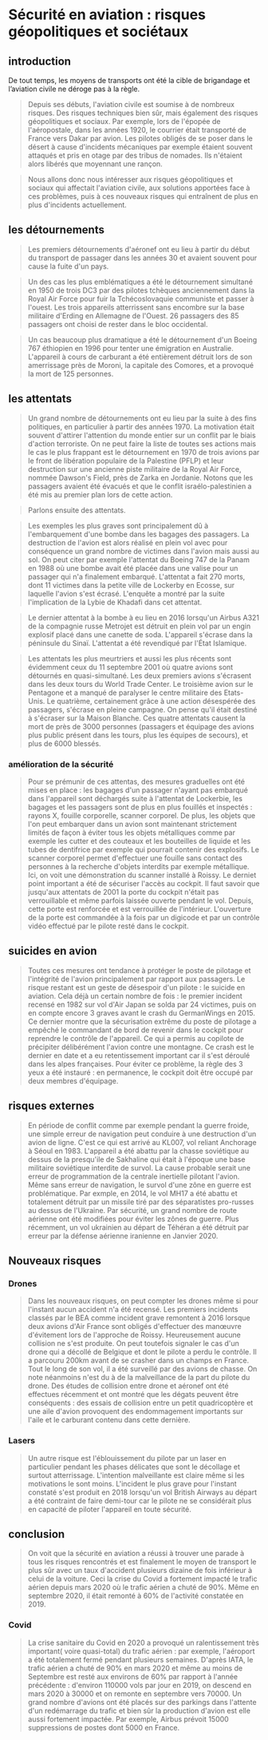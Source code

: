 # Sécurité en aviation : risques géopolitiques et sociétaux

## introduction
De tout temps, les moyens de transports ont été la cible de brigandage et l’aviation civile ne déroge pas à la règle.

>  Depuis ses débuts, l'aviation civile est soumise à de nombreux risques. Des risques techniques bien sûr, mais également des risques géopolitiques et sociaux. 
>  Par exemple, lors de l'épopée de l'aéropostale, dans les années 1920, le courrier était transporté de France vers Dakar par avion. Les pilotes obligés de se poser dans le désert à cause d'incidents mécaniques par exemple étaient souvent attaqués et pris en otage par des tribus de nomades. Ils n'étaient alors libérés que moyennant une rançon.

>  Nous allons donc nous intéresser aux risques géopolitiques et sociaux qui affectait l'aviation civile, aux solutions apportées face à ces problèmes, puis à ces nouveaux risques qui entraînent de plus en plus d'incidents actuellement.

## les détournements

>  Les premiers détournements d'aéronef ont eu lieu à partir du début du transport de passager dans les années 30 et avaient souvent pour cause la fuite d'un pays.

>  Un des cas les plus emblématiques a été le détournement simultané en 1950 de trois DC3 par des pilotes tchèques anciennement dans la Royal Air Force pour fuir la Tchécoslovaquie communiste et passer à l'ouest. Les trois appareils atterrissent sans encombre sur la base militaire d'Erding en Allemagne de l'Ouest. 26 passagers des 85 passagers ont choisi de rester dans le bloc occidental.

>  Un cas beaucoup plus dramatique a été le détournement d'un Boeing 767 éthiopien en 1996 pour tenter une émigration en Australie. L'appareil à cours de carburant a été entièrement détruit lors de son amerrissage près de Moroni, la capitale des Comores, et a provoqué la mort de 125 personnes.

## les attentats

> Un grand nombre de détournements ont eu lieu par la suite à des fins politiques, en particulier à partir des années 1970. La motivation était souvent d'attirer l'attention du monde entier sur un conflit par le biais d'action terroriste. On ne peut faire la liste de toutes ses actions mais le cas le plus frappant est le détournement en 1970 de trois avions par le front de libération populaire de la Palestine (PFLP) et leur destruction sur une ancienne piste militaire de la Royal Air Force, nommée Dawson's Field, près de Zarka en Jordanie. Notons que les passagers avaient été évacués et que le conflit israélo-palestinien a été mis au premier plan lors de cette action.

> Parlons ensuite des attentats.

> Les exemples les plus graves sont principalement dû à l'embarquement d'une bombe dans les bagages des passagers. La destruction de l'avion est alors réalisé en plein vol avec pour conséquence un grand nombre de victimes dans l'avion mais aussi au sol. On peut citer par exemple l'attentat du Boeing 747 de la Panam en 1988 où une bombe avait été placée dans une valise pour un passager qui n'a finalement embarqué. L'attentat a fait 270 morts, dont 11 victimes dans la petite ville de Lockerby en Ecosse, sur laquelle l'avion s'est écrasé. L'enquête a montré par la suite l'implication de la Lybie de Khadafi dans cet attentat.

> Le dernier attentat à la bombe à eu lieu en 2016 lorsqu'un Airbus A321 de la compagnie russe Metrojet est détruit en plein vol par un engin explosif placé dans une canette de soda. L'appareil s'écrase dans la péninsule du Sinaï. L'attentat a été revendiqué par l'État Islamique.

> Les attentats les plus meurtriers et aussi les plus récents sont évidemment ceux du 11 septembre 2001 où quatre avions sont détournés en quasi-simultané. Les deux premiers avions s'écrasent dans les deux tours du World Trade Center. Le troisième avion sur le Pentagone et a manqué de paralyser le centre militaire des Etats-Unis. Le quatrième, certainement grâce à une action désespérée des passagers, s'écrase en pleine campagne. On pense qu'il était destiné à s'écraser sur la Maison Blanche. Ces quatre attentats causent la mort de près de 3000 personnes (passagers et équipage des avions plus public présent dans les tours, plus les équipes de secours), et plus de 6000 blessés. 

### amélioration de la sécurité
>Pour se prémunir de ces attentas, des mesures graduelles ont été mises en place : les bagages d'un passager n'ayant pas embarqué dans l'appareil sont déchargés suite à l'attentat de Lockerbie, les bagages et les passagers sont de plus en plus fouillés et inspectés : rayons X, fouille corporelle, scanner corporel. 
>De plus, les objets que l'on peut embarquer dans un avion sont maintenant strictement limités de façon à éviter tous les objets métalliques comme par exemple les cutter et des couteaux et les bouteilles de liquide et les tubes de dentifrice par exemple qui pourrait contenir des  explosifs. 
> Le scanner corporel permet d'effectuer une fouille sans contact des personnes à la recherche d'objets interdits par exemple métallique.  Ici, on voit une démonstration du scanner installé à Roissy.
>  Le derniet point important a été de sécuriser l'accès au cockpit. Il faut savoir que jusqu'aux attentats de 2001 la porte du cockpit n'était pas verrouillable et même parfois laissée ouverte pendant le vol. Depuis, cette porte est renforcée et est verrouillée de l'intérieur. 
>  L'ouverture de la porte est commandée à la fois par un digicode et par un contrôle vidéo effectué par le pilote resté dans le cockpit.
## suicides en avion
> Toutes ces mesures ont tendance à protéger le poste de pilotage et l'intégrité de l'avion principalement par rapport aux passagers. Le risque restant est un geste de désespoir d'un pilote : le suicide en aviation.
> Cela déjà un certain nombre de fois : le premier incident recensé en 1982 sur vol d'Air Japan se solda par 24 victimes, puis on en compte encore 3 graves avant le crash du GermanWings en 2015. Ce dernier montre que la sécurisation extrême du poste de pilotage a empêché le commandant de bord de revenir dans le cockpit pour reprendre le contrôle de l'appareil. Ce qui a permis au copilote de précipiter délibérément l'avion contre une montagne.
> Ce crash est le dernier en date et a eu retentissement important car il s'est déroulé dans les alpes françaises. Pour éviter ce problème, la règle des 3 yeux a été instauré : en permanence, le cockpit doit être occupé par deux membres d'équipage.
## risques externes
> En période de conflit comme par exemple pendant la guerre froide, une simple erreur de navigation peut conduire à une destruction d'un avion de ligne. 
> C'est ce qui est arrivé au KL007, vol reliant Anchorage à Séoul en 1983. L'appareil a été abattu par la chasse soviétique au dessus de la presqu'ile de Sakhaline qui était à l'époque une base militaire soviétique interdite de survol. La cause probable serait une  erreur de programmation de la centrale inertielle pilotant l'avion. 
> Même sans erreur de navigation, le survol d'une zône en guerre est problématique. Par exmple, en 2014, le vol MH17 a été abattu et totalement détruit  par un missile tiré par des séparatistes pro-russes au dessus de l'Ukraine. Par sécurité, un grand nombre de route aérienne ont été modifiées pour éviter les zônes de guerre.
> Plus récemment, un vol ukrainien au départ de Téhéran a été détruit par erreur par la défense aérienne iranienne en Janvier 2020.
## Nouveaux risques
### Drones
> Dans les nouveaux risques, on peut compter les drones même si pour l'instant aucun accident n'a été recensé. 
> Les premiers incidents classés par le BEA comme incident grave remontent à 2016 lorsque deux avions d'Air France sont obligés d'effectuer des manœuvre d'évitement lors de l'approche de Roissy. Heureusement aucune collision ne s'est produite. On peut toutefois signaler le cas d'un drone qui a décollé de Belgique et dont le pilote a perdu le contrôle. Il a parcouru 200km avant de se crasher dans un champs en France. Tout le long de son vol, il a été surveillé par des avions de chasse. On note néanmoins n'est du à de la malveillance de la part du pilote du drone.
> Des études de collision entre drone et aéronef ont été effectues récemment et ont montré que les dégats peuvent être conséquents : des essais de collision entre un petit quadricoptère et une aile d'avion provoquent des endommagement importants sur l'aile et le carburant contenu dans cette dernière.
### Lasers
>  Un autre risque est l'éblouissement du pilote par un laser en particulier pendant les phases délicates que sont le décollage et surtout atterrissage. L'intention malveillante est claire même si les motivations le sont moins. L'incident le plus grave pour l'instant constaté s'est produit en 2018 lorsqu'un vol British Airways au départ a été contraint de faire demi-tour  car le pilote ne se considérait plus en capacité de piloter l'appareil en toute sécurité. 
## conclusion
> On voit que la sécurité en aviation a réussi à trouver une parade à tous les risques rencontrés et est finalement le moyen de transport le plus sûr avec un taux d'accident plusieurs dizaine de fois inférieur à celui de la voiture. Ceci la crise du Covid a fortement impacté le trafic aérien depuis mars 2020 où le trafic aérien a chuté de 90%. Même en septembre 2020, il était remonté à 60% de l'activité constatée en 2019. 
### Covid
> La crise sanitaire du Covid en 2020 a provoqué un ralentissement très important( voire quasi-total) du trafic aérien : par exemple, l'aéroport a été totalement fermé pendant plusieurs semaines. D'après IATA, le trafic aérien a chuté de 90% en mars 2020 et même au moins de Septembre est resté aux environs de 60% par rapport à l'année précédente : d'environ 110000 vols par jour en 2019, on descend en mars 2020 à 30000 et on remonte en septembre vers 70000.  Un grand nombre d'avions ont été placés sur des parkings dans l'attente d'un redémarrage du trafic et bien sûr la production d'avion est elle aussi fortement impactée. Par exemple, Airbus prévoit 15000 suppressions de postes dont 5000 en France.





<!--stackedit_data:
eyJoaXN0b3J5IjpbMTI4OTM1OTQ2NCwtOTU1Mzc4MzQxLC04Mj
c4MTE5NzgsLTIzNDYzMzg3NSwxNDM2OTg1MjI1LC0yMDc5NDQx
MTIzLC05OTMzNDkzODgsMzAwNzkxNjExLDMyNjc2MzIzMSw0Nj
IzMDYyNTQsLTU3NzAwNjY5NiwtMjA2ODM0NjE3MSw5Njk0Mzcy
NzAsLTEyNjIzNjkyMTIsLTE5NTc4MDg0NTAsLTM5NjA5MDc5N1
19
-->
